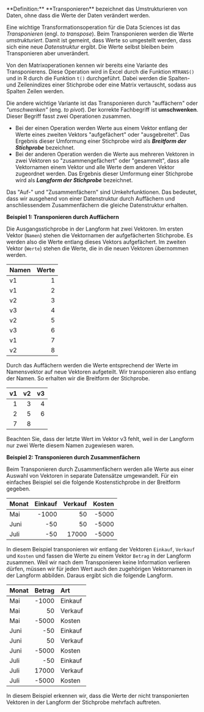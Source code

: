 <p class="alert alert-primary" markdown="1">
**Definition:** **Transponieren** bezeichnet das Umstrukturieren von Daten, ohne dass die Werte der Daten verändert werden.
</p>

Eine wichtige Transformationsoperation für die Data Sciences ist das *Transponieren* (engl. *to transpose*). Beim Transponieren werden die Werte *umstrukturiert*. Damit ist  gemeint, dass Werte so umgestellt werden, dass sich eine neue *Datenstruktur* ergibt. Die Werte selbst bleiben beim Transponieren aber unverändert. 

Von den Matrixoperationen kennen wir bereits eine Variante des Transponierens. Diese Operation wird in Excel durch die Funktion `MTRANS()` und in R durch die Funktion `t()` durchgeführt. Dabei werden die Spalten- und Zeilenindizes einer Stichprobe oder eine Matrix vertauscht, sodass aus Spalten Zeilen werden. 

Die andere wichtige Variante ist das Transponieren durch "auffächern" oder *"umschwenken"* (eng. *to pivot*). Der korrekte Fachbegriff ist **umschwenken**. Dieser Begriff fasst zwei Operationen zusammen. 

* Bei der einen Operation werden  Werte aus einem Vektor entlang der Werte eines zweiten Vektors "aufgefächert" oder "ausgebreitet". Das Ergebnis dieser Umformung einer Stichprobe wird als ***Breitform der Stichprobe*** bezeichnet.
* Bei der anderen Operation werden die Werte aus mehreren Vektoren in zwei Vektoren so "zusammengefächert" oder "gesammelt", dass alle Vektornamen einem Vektor und alle Werte dem anderen Vektor zugeordnet werden. Das Ergebnis dieser Umformung einer Stichprobe wird als ***Langform der Stichprobe*** bezeichnet.

<p class="alert alert-success" markdown="1">
Das "Auf-" und "Zusammenfächern" sind Umkehrfunktionen. Das bedeutet, dass wir ausgehend von einer Datenstruktur durch Auffächern und anschliessendem Zusammenfächern die gleiche Datenstruktur erhalten. 
</p>

**Beispiel 1: Transponieren durch Auffächern**

Die Ausgangsstichprobe in der Langform hat zwei Vektoren. Im ersten Vektor (`Namen`) stehen die Vektornamen der aufgefächerten Stichprobe. Es werden also die Werte entlang dieses Vektors aufgefächert. Im zweiten Vektor (`Werte`) stehen die Werte, die in die neuen Vektoren übernommen werden.

| Namen | Werte | 
| :--- | ---: |
| v1 | 1 |
| v1 | 2 |
| v2 | 3 |
| v3 | 4 |
| v2 | 5 |
| v3 | 6 | 
| v1 | 7 |
| v2 | 8 |
 
Durch das Auffächern werden die Werte entsprechend der Werte im Namensvektor auf neue Vektoren aufgeteilt. Wir transponieren also entlang der Namen. So erhalten wir die Breitform der Stichprobe. 

| v1 | v2 | v3 |
| ---: | ---: | ---: |
| 1 | 3 | 4 |
| 2 | 5 | 6 |
| 7 | 8 |  |

Beachten Sie, dass der letzte Wert im Vektor v3 fehlt, weil in der Langform nur zwei Werte diesem Namen zugewiesen waren. 

**Beispiel 2: Transponieren durch Zusammenfächern**

Beim Transponieren durch Zusammenfächern werden alle Werte aus einer Auswahl von Vektoren in separate Datensätze umgewandelt. Für ein einfaches Beispiel sei die folgende Kostenstichprobe in der Breitform gegeben. 

| Monat | Einkauf | Verkauf | Kosten |
| :--- | ---: | ---: | ---: |
| Mai | -1000 | 50 | -5000 |
| Juni | -50 | 50 | -5000 |
| Juli | -50 | 17000 | -5000 |

In diesem Beispiel transponieren wir entlang der Vektoren `Einkauf`, `Verkauf` und `Kosten` und fassen die Werte zu einem Vektor `Betrag` in der Langform zusammen. Weil wir nach dem Transponieren keine Information verlieren dürfen, müssen wir für jeden Wert auch den zugehörigen Vektornamen in der Langform abbilden. Daraus ergibt sich die folgende Langform.

| Monat | Betrag | Art | 
| :--- | ---: | :--- |
| Mai | -1000 | Einkauf | 
| Mai | 50 | Verkauf | 
| Mai | -5000 | Kosten |
| Juni | -50 | Einkauf | 
| Juni | 50 | Verkauf | 
| Juni | -5000 |  Kosten |
| Juli | -50 | Einkauf | 
| Juli | 17000 | Verkauf | 
| Juli | -5000 |  Kosten |

In diesem Beispiel erkennen wir, dass die Werte der nicht transponierten Vektoren in der Langform der Stichprobe mehrfach auftreten.
